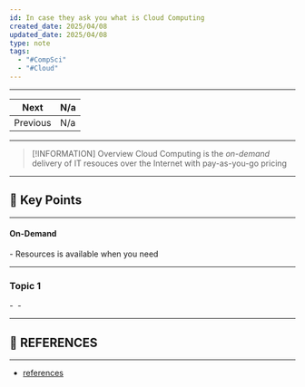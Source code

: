 ```yaml
---
id: In case they ask you what is Cloud Computing
created_date: 2025/04/08
updated_date: 2025/04/08
type: note
tags:
  - "#CompSci"
  - "#Cloud"
---
```

---

| Next     | N/a |
| -------- | --- |
| Previous | N/a |

---
> [!INFORMATION] Overview
> Cloud Computing is the *on-demand* delivery of IT resouces over the Internet with pay-as-you-go pricing

---
## 📌 Key Points
---

#### On-Demand
- Resources is available when you need

---
### Topic 1
- 
- 

---
## 🔗 REFERENCES
---

- [references]()